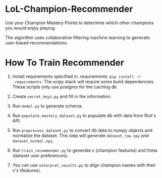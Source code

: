 # LoL-Champion-Recommender
Use your Champion Mastery Points to determine which other champions you would enjoy playing.

The algorithm uses collaborative filtering machine learning to generate user-based recommendations.

# How To Train Recommender
1) Install requirements specified in .requirements: `pip install -r .requirements`. The *scipy* stack
will require some build dependencies. These scripts only use *postgres* for the caching db.

2) Create `secret_keys.py` and fill in the information. 

3) Run `model.py` to generate schema.

4) Run `populate_mastery_dataset.py` to populate db with data from Riot's API.

5) Run `preprocess_dataset.py` to convert db data to numpy objects and normalize the dataset. 
This step will generate `dataset_raw.npy` and `dataset_normal.npy`.

6) Run `train_recommender.py` to generate x (champion features) and theta (dataset user preferences).

7) You can use `interpret_results.py` to align champion names with their x's (features).
